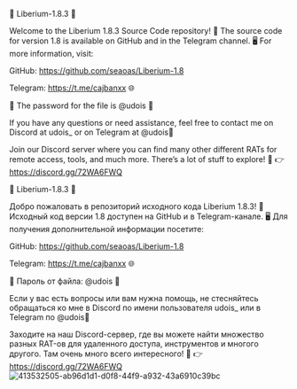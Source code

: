 🎉 Liberium-1.8.3 🎉

Welcome to the Liberium 1.8.3 Source Code repository! 📂 The source code for version 1.8 is available on GitHub and in the Telegram channel. 🖥️ For more information, visit:

GitHub: https://github.com/seaoas/Liberium-1.8

Telegram: https://t.me/cajbanxx 🌐

🔑 The password for the file is @udois 🔑

If you have any questions or need assistance, feel free to contact me on Discord at udois_ or on Telegram at @udois💬

Join our Discord server where you can find many other different RATs for remote access, tools, and much more. There’s a lot of stuff to explore! 🚀
👉 https://discord.gg/72WA6FWQ

🎉 Liberium-1.8.3 🎉

Добро пожаловать в репозиторий исходного кода Liberium 1.8.3! 📂 Исходный код версии 1.8 доступен на GitHub и в Telegram-канале. 🖥️ Для получения дополнительной информации посетите:

GitHub: https://github.com/seaoas/Liberium-1.8

Telegram: https://t.me/cajbanxx 🌐

🔑 Пароль от файла: @udois 🔑

Если у вас есть вопросы или вам нужна помощь, не стесняйтесь обращаться ко мне в Discord по имени пользователя udois_ или в Telegram по @udois💬

Заходите на наш Discord-сервер, где вы можете найти множество разных RAT-ов для удаленного доступа, инструментов и многого другого. Там очень много всего интересного! 🚀
👉 https://discord.gg/72WA6FWQ
![413532505-ab96d1d1-d0f8-44f9-a932-43a6910c39bc](https://github.com/user-attachments/assets/52eb4b5f-e7de-4882-971f-734a22b6c86f)
